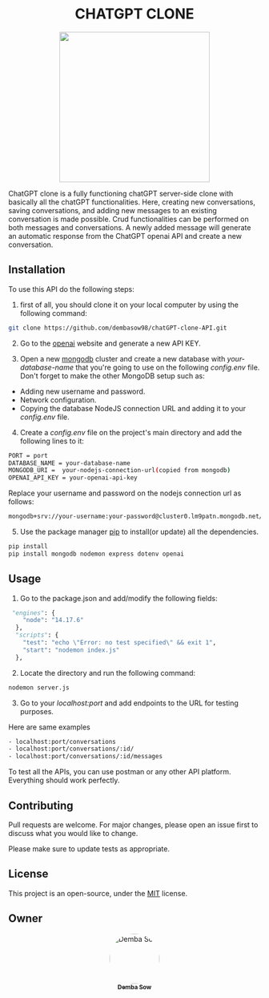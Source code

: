 <h1 align="center"> CHATGPT CLONE </h1>


<p align="center">
  <img src="https://avatars.githubusercontent.com/u/116443184?s=400&u=a8230032fa89a0d03a32279ab8c3d1b7e3976828&v=4" width="300" height="300"/>
</p>

ChatGPT clone is a fully functioning chatGPT server-side clone with basically all the chatGPT functionalities. Here, creating new conversations, saving conversations, and adding new messages to an existing conversation is made possible. Crud functionalities can be performed on both messages and conversations. A newly added message will generate an automatic response from the ChatGPT openai API and create a new conversation.

## Installation
To use this API do the following steps:
1. first of all, you should clone it on your local computer by using the following command:

```bash
git clone https://github.com/dembasow98/chatGPT-clone-API.git
```
2. Go to the [openai](https://beta.openai.com/account/api-keys) website and generate a new API KEY.

3. Open a new [mongodb](https://www.mongodb.com/) cluster and create a new database with *your-database-name* that you're going to use on the following *config.env* file.
Don't forget to make the other MongoDB setup such as:
- Adding new username and password.
- Network configuration.
- Copying the database NodeJS connection URL and adding it to your *config.env* file.

4. Create a *config.env* file on the project's main directory and add the following lines to it:
```bash
PORT = port
DATABASE_NAME = your-database-name
MONGODB_URI =  your-nodejs-connection-url(copied from mongodb)
OPENAI_API_KEY = your-openai-api-key
```

Replace your username and password on the nodejs connection url as follows: 
```bash
mongodb+srv://your-username:your-password@cluster0.lm9patn.mongodb.net/?retryWrites=true&w=majority)
```
5. Use the package manager [pip](https://pip.pypa.io/en/stable/) to install(or update) all the dependencies.

```bash
pip install
pip install mongodb nodemon express dotenv openai
```

## Usage

1. Go to the package.json and add/modify the following fields:
```python
 "engines": {
    "node": "14.17.6"
  },
  "scripts": {
    "test": "echo \"Error: no test specified\" && exit 1",
    "start": "nodemon index.js"
  },
```
2. Locate the directory and run the following command:
```bash
nodemon server.js
```

3. Go to your *localhost:port* and add endpoints to the URL for testing purposes.

Here are same examples
```bash
- localhost:port/conversations
- localhost:port/conversations/:id/
- localhost:port/conversations/:id/messages
```
To test all the APIs, you can use postman or any other API platform.
Everything should work perfectly.

## Contributing

Pull requests are welcome. For major changes, please open an issue first
to discuss what you would like to change.

Please make sure to update tests as appropriate.

## License
This project is an open-source, under the  [MIT](https://choosealicense.com/licenses/mit/) license.

## Owner
<div align="center">
<a href="https://github.com/dembasow98">
<img src="https://avatars.githubusercontent.com/u/62963091?v=4" width="100px;" alt="Demba Sow" style="border-radius:50%"/>
<br />
<sub><b>Demba Sow</b></sub>
</a>
<br />
</div>
